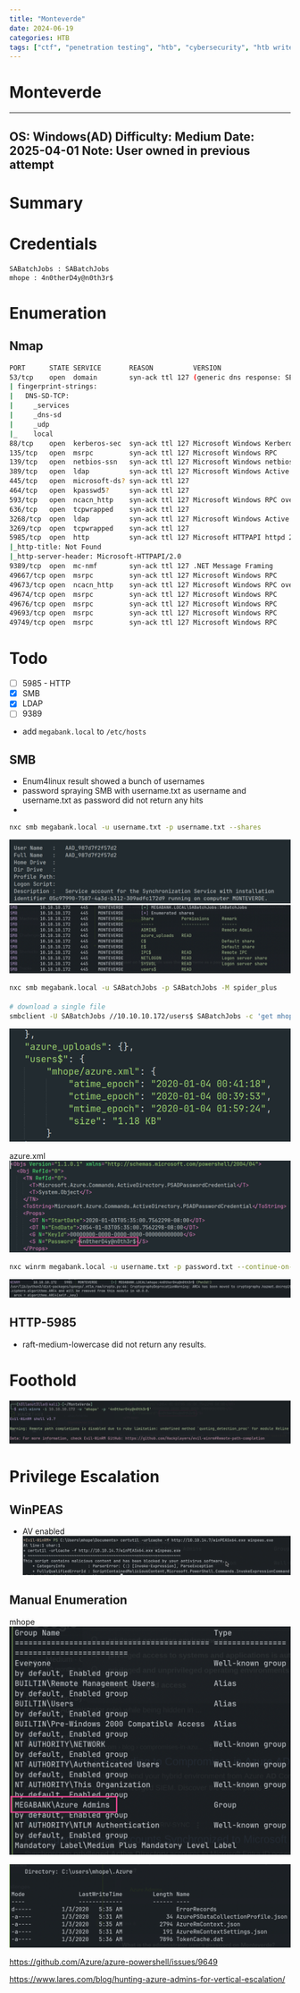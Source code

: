 ```yaml
---
title: "Monteverde"
date: 2024-06-19
categories: HTB
tags: ["ctf", "penetration testing", "htb", "cybersecurity", "htb writeup", "monteverde", "htb walkthrough", "hackthebox", "writeup"]
---
```


# Monteverde

---
OS: Windows(AD)
Difficulty: Medium
Date: 2025-04-01
Note: User owned in previous attempt
---
# Summary


# Credentials
```text
SABatchJobs : SABatchJobs
mhope : 4n0therD4y@n0th3r$
```
# Enumeration
## Nmap
```sh
PORT      STATE SERVICE       REASON          VERSION
53/tcp    open  domain        syn-ack ttl 127 (generic dns response: SERVFAIL)
| fingerprint-strings: 
|   DNS-SD-TCP: 
|     _services
|     _dns-sd
|     _udp
|_    local
88/tcp    open  kerberos-sec  syn-ack ttl 127 Microsoft Windows Kerberos (server time: 2025-03-31 21:45:49Z)
135/tcp   open  msrpc         syn-ack ttl 127 Microsoft Windows RPC
139/tcp   open  netbios-ssn   syn-ack ttl 127 Microsoft Windows netbios-ssn
389/tcp   open  ldap          syn-ack ttl 127 Microsoft Windows Active Directory LDAP (Domain: MEGABANK.LOCAL0., Site: Default-First-Site-Name)
445/tcp   open  microsoft-ds? syn-ack ttl 127
464/tcp   open  kpasswd5?     syn-ack ttl 127
593/tcp   open  ncacn_http    syn-ack ttl 127 Microsoft Windows RPC over HTTP 1.0
636/tcp   open  tcpwrapped    syn-ack ttl 127
3268/tcp  open  ldap          syn-ack ttl 127 Microsoft Windows Active Directory LDAP (Domain: MEGABANK.LOCAL0., Site: Default-First-Site-Name)
3269/tcp  open  tcpwrapped    syn-ack ttl 127
5985/tcp  open  http          syn-ack ttl 127 Microsoft HTTPAPI httpd 2.0 (SSDP/UPnP)
|_http-title: Not Found
|_http-server-header: Microsoft-HTTPAPI/2.0
9389/tcp  open  mc-nmf        syn-ack ttl 127 .NET Message Framing
49667/tcp open  msrpc         syn-ack ttl 127 Microsoft Windows RPC
49673/tcp open  ncacn_http    syn-ack ttl 127 Microsoft Windows RPC over HTTP 1.0
49674/tcp open  msrpc         syn-ack ttl 127 Microsoft Windows RPC
49676/tcp open  msrpc         syn-ack ttl 127 Microsoft Windows RPC
49693/tcp open  msrpc         syn-ack ttl 127 Microsoft Windows RPC
49749/tcp open  msrpc         syn-ack ttl 127 Microsoft Windows RPC
```

# Todo 
- [ ] 5985 - HTTP
- [x] SMB
- [x] LDAP
- [ ] 9389

- add `megabank.local` to `/etc/hosts`

## SMB
- Enum4linux result showed a bunch of usernames
- password spraying SMB with username.txt as username and username.txt as password did not return any hits
- 

```sh
nxc smb megabank.local -u username.txt -p username.txt --shares
```

![screenshot](/assets/images/monteverde2.png)
![screenshot](/assets/images/monteverde3.png)

```sh
nxc smb megabank.local -u SABatchJobs -p SABatchJobs -M spider_plus

# download a single file
smbclient -U SABatchJobs //10.10.10.172/users$ SABatchJobs -c 'get mhope/azure.xml azure.xml'
```

![screenshot](/assets/images/monteverde4.png)

azure.xml
![screenshot](/assets/images/monteverde5.png)

```sh
nxc winrm megabank.local -u username.txt -p password.txt --continue-on-success
```

![screenshot](/assets/images/monteverde6.png)

## HTTP-5985
- raft-medium-lowercase did not return any results.

# Foothold
![screenshot](/assets/images/monteverde8.png)

# Privilege Escalation
## WinPEAS
- AV enabled
![screenshot](/assets/images/monteverde9.png)
## Manual Enumeration
mhope
![screenshot](/assets/images/monteverde10.png)

![screenshot](/assets/images/monteverde11.png)

https://github.com/Azure/azure-powershell/issues/9649

https://www.lares.com/blog/hunting-azure-admins-for-vertical-escalation/






